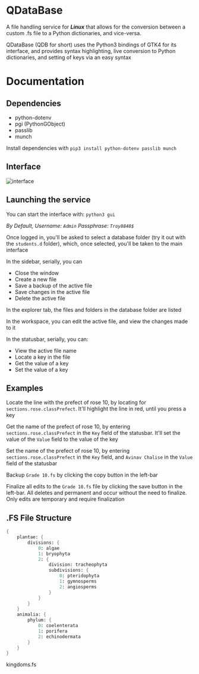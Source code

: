 # QDataBase
A file handling service for _**Linux**_ that allows for the conversion between a custom .fs file to a Python dictionaries, and vice-versa.

QDataBase (QDB for short) uses the Python3 bindings of GTK4 for its interface, and provides syntax highlighting, live conversion to Python dictionaries, and setting of keys via an easy syntax

# Documentation
## Dependencies
- python-dotenv
- pgi (PythonGObject)
- passlib
- munch

Install dependencies with `pip3 install python-dotenv passlib munch`

## Interface
![interface](https://github.com/partially-nerd/QDataBase/assets/108736691/ea6dad75-e9de-4146-8b2e-fa4d41f5d0f5)


## Launching the service
You can start the interface with: `python3 gui`

_By Default,_
_Username: `Admin`_
_Passphrase: `Troy8848$`_

Once logged in, you'll be asked to select a database folder (try it out with the `students.d` folder), which, once selected, you'll be taken to the main interface

In the sidebar, serially, you can
- Close the window
- Create a new file
- Save a backup of the active file
- Save changes in the active file
- Delete the active file

In the explorer tab, the files and folders in the database folder are listed

In the workspace, you can edit the active file, and view the changes made to it

In the statusbar, serially, you can:
- View the active file name
- Locate a key in the file
- Get the value of a key
- Set the value of a key

## Examples
Locate the line with the prefect of rose 10, by locating for `sections.rose.classPrefect`. It'll highlight the line in red, until you press a key

Get the name of the prefect of rose 10, by entering `sections.rose.classPrefect` in the `Key` field of the statusbar. It'll set the value of the `Value` field to the value of the key

Set the name of the prefect of rose 10, by entering `sections.rose.classPrefect` in the `Key` field, and `Avinav Chalise` in the `Value` field of the statusbar

Backup `Grade 10.fs` by clicking the copy button in the left-bar

Finalize all edits to the `Grade 10.fs` file by clicking the save button in the left-bar. All deletes and permanent and occur without the need to finalize. Only edits are temporary and require finalization

## .FS File Structure
```fs
{
    plantae: {
        divisions: {
            0: algae
            1: bryophyta
            2: {
                division: tracheophyta
                subdivisions: {
                    0: pteridophyta
                    1: gymnosperms
                    2: angiosperms
                }
            }
        }
    }
    animalia: {
        phylum: {
            0: coelenterata
            1: porifera
            2: echinodermata
        }
    }
}
```
kingdoms.fs
